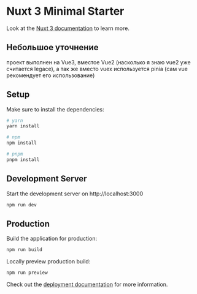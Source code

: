 # Nuxt 3 Minimal Starter

Look at the [Nuxt 3 documentation](https://nuxt.com/docs/getting-started/introduction) to learn more.

## Небольшое уточнение
проект выполнен на Vue3, вместое Vue2 (насколько я знаю vue2 уже считается legace), а так же вместо vuex используется pinia (сам vue рекомендует его использование)

## Setup

Make sure to install the dependencies:

```bash
# yarn
yarn install

# npm
npm install

# pnpm
pnpm install
```

## Development Server

Start the development server on http://localhost:3000

```bash
npm run dev
```

## Production

Build the application for production:

```bash
npm run build
```

Locally preview production build:

```bash
npm run preview
```

Check out the [deployment documentation](https://nuxt.com/docs/getting-started/deployment) for more information.
